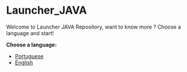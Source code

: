 # Launcher_JAVA

Welcome to Launcher JAVA Repository, want to know more ? Choose a language and start!

**Choose a language:** 
- [Portuguese](https://github.com/phacUFPE/Launcher_JAVA/blob/master/README_pt.md)
- [English](https://github.com/phacUFPE/Launcher_JAVA/blob/master/README_en.md)
